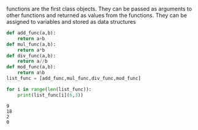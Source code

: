 
functions are the first class objects. They can be passed as arguments to other functions and returned as values from the functions. They can be assigned to variables and stored as data structures


```python
def add_func(a,b):
    return a+b
def mul_func(a,b):
    return a*b
def div_func(a,b):
    return a//b
def mod_func(a,b):
    return a%b
list_func = [add_func,mul_func,div_func,mod_func]

for i in range(len(list_func)):
    print(list_func[i](6,3))


```

    9
    18
    2
    0
    
